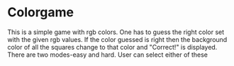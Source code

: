 # Colorgame
This is a simple game with rgb colors.
One has to guess the right color set with the given rgb values.
If the color guessed is right then the background color of all the squares change to that color and "Correct!" is displayed.
There are two modes-easy and hard. User can select either of these
